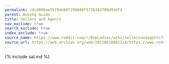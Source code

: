 ```yaml
---
permalink: /4cd080ae55f9de80f298608f572b182f00d93dfd
parent: Buying Guide
title: Sellers and Agents
nav_exclude: true
search_exclude: true
index_exclude: true
source_name: https://www.reddit.com/r/RepLadies/wiki/sellersandagents?v=8a1c6986-e68f-11ec-8c1c-fe6906c74263
source_url: https://web.archive.org/web/20220618082314/https://www.reddit.com/r/RepLadies/wiki/sellersandagents?v=8a1c6986-e68f-11ec-8c1c-fe6906c74263
---
```


{% include sal.md %}

